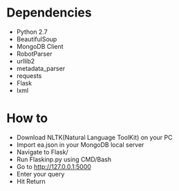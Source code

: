 
# Dependencies
- Python 2.7
- BeautifulSoup
- MongoDB Client
- RobotParser
- urllib2
- metadata_parser
- requests
- Flask
- lxml

# How to
- Download NLTK(Natural Language ToolKit) on your PC
- Import ea.json in your MongoDB local server
- Navigate to Flask/
- Run Flaskinp.py using CMD/Bash
- Go to http://127.0.0.1:5000
- Enter your query
- Hit Return
